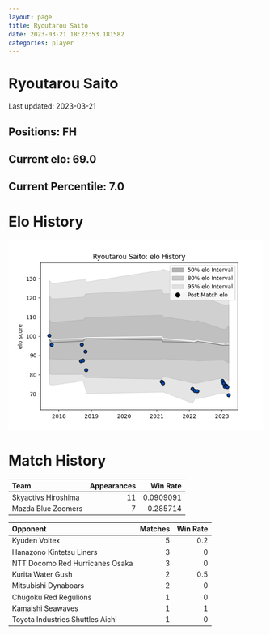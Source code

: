 ```yaml
---  
layout: page  
title: Ryoutarou Saito  
date: 2023-03-21 18:22:53.181582  
categories: player  
---
```

# Ryoutarou Saito


Last updated: 2023-03-21
## Positions: FH

## Current elo: 69.0

## Current Percentile: 7.0

# Elo History


![elo history](history_RyoutarouSaito.png)
# Match History


| Team                |   Appearances |   Win Rate |
|:--------------------|--------------:|-----------:|
| Skyactivs Hiroshima |            11 |  0.0909091 |
| Mazda Blue Zoomers  |             7 |  0.285714  |

| Opponent                         |   Matches |   Win Rate |
|:---------------------------------|----------:|-----------:|
| Kyuden Voltex                    |         5 |        0.2 |
| Hanazono Kintetsu Liners         |         3 |        0   |
| NTT Docomo Red Hurricanes Osaka  |         3 |        0   |
| Kurita Water Gush                |         2 |        0.5 |
| Mitsubishi Dynaboars             |         2 |        0   |
| Chugoku Red Regulions            |         1 |        0   |
| Kamaishi Seawaves                |         1 |        1   |
| Toyota Industries Shuttles Aichi |         1 |        0   |
